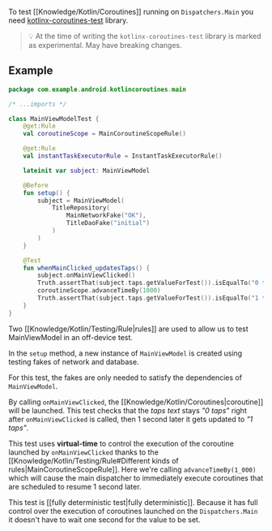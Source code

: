 To test [[Knowledge/Kotlin/Coroutines]] running on `Dispatchers.Main` you need [kotlinx-coroutines-test](https://kotlin.github.io/kotlinx.coroutines/kotlinx-coroutines-test/) library.

> 💡 At the time of writing the `kotlinx-coroutines-test` library is marked as experimental. May have breaking changes.

## Example

```kotlin
package com.example.android.kotlincoroutines.main

/* ...imports */

class MainViewModelTest {
	@get:Rule
	val coroutineScope = MainCoroutineScopeRule()

	@get:Rule
	val instantTaskExecutorRule = InstantTaskExecutorRule()

	lateinit var subject: MainViewModel

	@Before
	fun setup() {
		subject = MainViewModel(
			TitleRepository(
				MainNetworkFake("OK"),
				TitleDaoFake("initial")
			)
		)
	}

	@Test
	fun whenMainClicked_updatesTaps() {
		subject.onMainViewClicked()
		Truth.assertThat(subject.taps.getValueForTest()).isEqualTo("0 taps")
		coroutineScope.advanceTimeBy(1000)
		Truth.assertThat(subject.taps.getValueForTest()).isEqualTo("1 taps")
	}
}
```

Two [[Knowledge/Kotlin/Testing/Rule|rules]] are used to allow us to test MainViewModel in an off-device test.

In the `setup` method, a new instance of `MainViewModel` is created using testing fakes of network and database.

For this test, the fakes are only needed to satisfy the dependencies of `MainViewModel`.

By calling `onMainViewClicked`, the [[Knowledge/Kotlin/Coroutines|coroutine]] will be launched. This test checks that the _taps text_ stays _"0 taps"_ right after `onMainViewClicked` is called, then 1 second later it gets updated to _"1 taps"_.

This test uses **virtual-time** to control the execution of the coroutine launched by `onMainViewClicked` thanks to the [[Knowledge/Kotlin/Testing/Rule#Different kinds of rules|MainCoroutineScopeRule]]. Here we're calling `advanceTimeBy(1_000)` which will cause the main dispatcher to immediately execute coroutines that are scheduled to resume 1 second later.

This test is [[fully deterministic test|fully deterministic]]. Because it has full control over the execution of coroutines launched on the `Dispatchers.Main` it doesn't have to wait one second for the value to be set.
